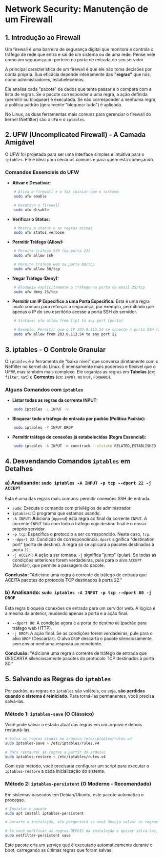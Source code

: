 # Network Security: Manutenção de um Firewall

## 1. Introdução ao Firewall

Um firewall é uma barreira de segurança digital que monitora e controla o tráfego de rede que entra e sai de um sistema ou de uma rede. Pense nele como um segurança ou porteiro na porta de entrada do seu servidor.

A principal característica de um firewall é que ele não toma decisões por conta própria. Sua eficácia depende inteiramente das **"regras"** que nós, como administradores, estabelecemos. 

Ele analisa cada "pacote" de dados que tenta passar e o compara com a lista de regras. Se o pacote corresponder a uma regra, a ação definida (permitir ou bloquear) é executada. Se não corresponder a nenhuma regra, a política padrão (geralmente "bloquear tudo") é aplicada.

No Linux, as duas ferramentas mais comuns para gerenciar o firewall do kernel (Netfilter) são o `UFW` e o `iptables`.

## 2. UFW (Uncomplicated Firewall) - A Camada Amigável

O UFW foi projetado para ser uma interface simples e intuitiva para o `iptables`. Ele é ideal para cenários comuns e para quem está começando.

### Comandos Essenciais do UFW

* **Ativar e Desativar:**
```bash
    # Ativa o firewall e o faz iniciar com o sistema
    sudo ufw enable

    # Desativa o firewall
    sudo ufw disable
```

* **Verificar o Status:**
```bash
    # Mostra o status e as regras ativas
    sudo ufw status verbose
```

* **Permitir Tráfego (Allow):**
```bash
    # Permite tráfego SSH (na porta 22)
    sudo ufw allow ssh

    # Permite tráfego web na porta 80/tcp
    sudo ufw allow 80/tcp
```

* **Negar Tráfego (Deny):**
```bash
    # Bloqueia explicitamente o tráfego na porta de email 25/tcp
    sudo ufw deny 25/tcp
```

* **Permitir um IP Específico a uma Porta Específica:**
    Esta é uma regra muito comum para reforçar a segurança, por exemplo, permitindo que apenas o IP do seu escritório acesse a porta SSH do servidor.
```bash
    # Sintaxe: ufw allow from [ip] to any port [porta]
    
    # Exemplo: Permitir que o IP 203.0.113.54 se conecte à porta SSH (22)
    sudo ufw allow from 203.0.113.54 to any port 22
```

## 3. iptables - O Controle Granular

O `iptables` é a ferramenta de "baixo nível" que conversa diretamente com o Netfilter no kernel do Linux. É imensamente mais poderoso e flexível que o UFW, mas também mais complexo. Ele organiza as regras em **Tabelas** (ex: `filter`, `nat`) e **Correntes** (ex: `INPUT`, `OUTPUT`, `FORWARD`).

### Alguns Comandos com `iptables`

* **Listar todas as regras da corrente INPUT:**
```bash
    sudo iptables -L INPUT -v
```

* **Bloquear todo o tráfego de entrada por padrão (Política Padrão):**
```bash
    sudo iptables -P INPUT DROP
```

* **Permitir tráfego de conexões já estabelecidas (Regra Essencial):**
```bash
    sudo iptables -A INPUT -m conntrack --ctstate RELATED,ESTABLISHED -j ACCEPT
```

## 4. Desvendando Comandos `iptables` em Detalhes

### a) Analisando: `sudo iptables -A INPUT -p tcp --dport 22 -j ACCEPT`

Esta é uma das regras mais comuns: permitir conexões SSH de entrada.

* `sudo`: Executa o comando com privilégios de administrador.
* `iptables`: O programa que estamos usando.
* `-A INPUT`: **A**diciona (`Append`) esta regra ao final da corrente `INPUT`. A corrente `INPUT` lida com todo o tráfego cujo destino final é o nosso próprio servidor.
* `-p tcp`: Especifica o **p**rotocolo a ser correspondido. Neste caso, `tcp`.
* `--dport 22`: Condição de correspondência. `dport` significa "destination port" (porta de destino). A regra só se aplicará a pacotes destinados à porta `22`.
* `-j ACCEPT`: A ação a ser tomada. `-j` significa "jump" (pular). Se todas as condições anteriores forem verdadeiras, pule para o alvo `ACCEPT` (Aceitar), que permite a passagem do pacote.

**Conclusão:** "Adicione uma regra à corrente de tráfego de entrada que ACEITA pacotes do protocolo TCP destinados à porta 22."

### b) Analisando: `sudo iptables -A INPUT -p tcp --dport 80 -j DROP`

Esta regra bloqueia conexões de entrada para um servidor web. A lógica é a mesma da anterior, mudando apenas a porta e a ação final.

* `--dport 80`: A condição agora é a porta de destino `80` (padrão para tráfego web HTTP).
* `-j DROP`: A ação final. Se as condições forem verdadeiras, pule para o alvo `DROP` (Descartar). O alvo `DROP` descarta o pacote silenciosamente, sem enviar nenhuma resposta ao remetente.

**Conclusão:** "Adicione uma regra à corrente de tráfego de entrada que DESCARTA silenciosamente pacotes do protocolo TCP destinados à porta 80."

## 5. Salvando as Regras do `iptables`

Por padrão, as regras do `iptables` são voláteis, ou seja, **são perdidas quando o sistema é reiniciado**. Para torná-las permanentes, você precisa salvá-las.

### Método 1: `iptables-save` (O Clássico)

Você pode salvar o estado atual das regras em um arquivo e depois restaurá-las.

```bash
# Salva as regras atuais no arquivo /etc/iptables/rules.v4
sudo iptables-save > /etc/iptables/rules.v4

# Para restaurar as regras a partir do arquivo
sudo iptables-restore < /etc/iptables/rules.v4
```
Com este método, você precisaria configurar um script para executar o `iptables-restore` a cada inicialização do sistema.

### Método 2: `iptables-persistent` (O Moderno - Recomendado)

Em sistemas baseados em Debian/Ubuntu, este pacote automatiza o processo.

```bash
# Instalar o pacote
sudo apt install iptables-persistent

# Durante a instalação, ele perguntará se você deseja salvar as regras atuais. Diga 'Sim'.

# Se você modificar as regras DEPOIS da instalação e quiser salvá-las, use:
sudo netfilter-persistent save
```
Este pacote cria um serviço que é executado automaticamente durante o boot, carregando as últimas regras que foram salvas.